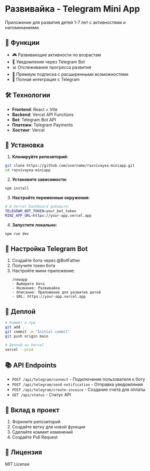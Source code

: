 # Развивайка - Telegram Mini App

Приложение для развития детей 1-7 лет с активностями и напоминаниями.

## 🚀 Функции

- 🎮 Развивающие активности по возрастам
- 🔔 Уведомления через Telegram Bot
- 📊 Отслеживание прогресса развития
- 👑 Премиум подписка с расширенными возможностями
- 📱 Полная интеграция с Telegram

## 🛠️ Технологии

- **Frontend**: React + Vite
- **Backend**: Vercel API Functions
- **Bot**: Telegram Bot API
- **Платежи**: Telegram Payments
- **Хостинг**: Vercel

## 🔧 Установка

1. **Клонируйте репозиторий:**
```bash
git clone https://github.com/username/razvivayка-miniapp.git
cd razvivayка-miniapp
```

2. **Установите зависимости:**
```bash
npm install
```

3. **Настройте переменные окружения:**
```bash
# В Vercel Dashboard добавьте:
TELEGRAM_BOT_TOKEN=your_bot_token
MINI_APP_URL=https://your-app.vercel.app
```

4. **Запустите локально:**
```bash
npm run dev
```

## 📱 Настройка Telegram Bot

1. Создайте бота через @BotFather
2. Получите токен бота
3. Настройте мини-приложение:
   ```
   /newapp
   - Выберите бота
   - Название: Развивайка
   - Описание: Приложение для развития детей
   - URL: https://your-app.vercel.app
   ```

## 🚀 Деплой

```bash
# Коммит и пуш
git add .
git commit -m "Initial commit"
git push origin main

# Деплой на Vercel
vercel --prod
```

## 📚 API Endpoints

- `POST /api/telegram/connect` - Подключение пользователя к боту
- `POST /api/telegram/send-notification` - Отправка уведомления
- `POST /api/telegram/create-invoice` - Создание счета для оплаты
- `GET /api/status` - Статус API

## 🤝 Вклад в проект

1. Форкните репозиторий
2. Создайте ветку для новой функции
3. Сделайте коммит изменений
4. Создайте Pull Request

## 📄 Лицензия

MIT License
